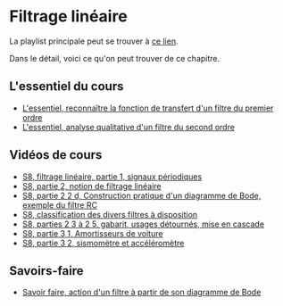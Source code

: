 # Filtrage linéaire

La playlist principale peut se trouver à [ce lien](https://youtube.com/playlist?list=PLEABsk5Xlyk41LJjWz2H9RIC5QIwLxuhg).

Dans le détail, voici ce qu'on peut trouver de ce chapitre.

## L'essentiel du cours

* [L'essentiel, reconnaître la fonction de transfert d'un filtre du premier ordre](https://youtu.be/MA8YZNMTCTs)
* [L'essentiel, analyse qualitative d'un filtre du second ordre](https://youtu.be/04p7WE6VOu8)

## Vidéos de cours

* [S8, filtrage linéaire, partie 1, signaux périodiques](https://youtu.be/bDLAx6rHOEk)
* [S8, partie 2, notion de filtrage linéaire](https://youtu.be/uwV_NXLlfVA)
* [S8, partie 2 2 d, Construction pratique d'un diagramme de Bode, exemple du filtre RC](https://youtu.be/iOaxb68D0TA)
* [S8, classification des divers filtres à disposition](https://youtu.be/tPdNomgUxTY)
* [S8, parties 2 3 à 2 5, gabarit, usages détournés, mise en cascade](https://youtu.be/DKyddOdrxnQ)
* [S8, partie 3 1, Amortisseurs de voiture](https://youtu.be/EJcE9slpzBA)
* [S8, partie 3 2, sismomètre et accéléromètre](https://youtu.be/Wq9cr4X7JFs)

## Savoirs-faire

* [Savoir faire, action d'un filtre à partir de son diagramme de Bode](https://youtu.be/uuL6twOdx1U)

